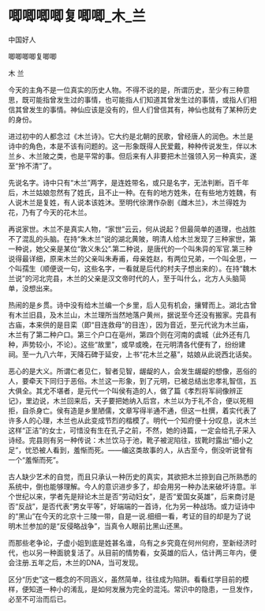 # 唧唧唧唧复唧唧_木_兰

中国好人

唧唧唧唧复唧唧

木 兰

今天的主角不是一位真实的历史人物。不得不说的是，所谓历史，至少有三种意思，既可能指曾发生过的事情，也可能指人们知道其曾发生过的事情，或指人们相信其曾发生的事情。神仙应该是没有的，但人们曾信其有，神仙也就有了某种历史的身份。

进过初中的人都念过《木兰诗》。它大约是北朝的民歌，曾经唐人的润色。木兰是诗中的角色，本是不该有问题的。这一形象既得人民爱戴，种种传说发生，伴以木兰乡、木兰陂之类，也是平常的事。但后来有人非要把木兰强领入另一种真实，遂至“拎不清”了。

先说名字。诗中只有“木兰”两字，是连姓带名，或只是名字，无法判断。百千年后，木兰姑娘忽然有了姓氏，且不止一种。在有的地方姓朱，在有些地方姓魏，有人说木兰是复姓，有人说本该姓沐。至明代徐渭作杂剧《雌木兰》，木兰得姓为花，乃有了今天的花木兰。

再说家世。木兰不是真实人物，“家世”云云，何从说起？但最简单的道理，也战胜不了混乱的头脑。在持“朱木兰”说的湖北黄陂，明清人给木兰发现了三种家世，第一种说，她父亲是某位“敦义朱公”.第二种说，是唐代的一个叫朱异的军官.第三种说得最详细，原来木兰的父亲叫朱寿甫，母亲姓赵，有两位兄弟，一个叫全思，一个叫孺生（顺便说一句，这些名字，一看就是后代的村夫子想出来的）。在持“魏木兰说”的河北完县，木兰的父亲是汉文帝时代的人，至于叫什么，北方人头脑简单，没想出来。

热闹的是乡贯。诗中没有给木兰编一个乡里，后人见有机会，攘臂而上。湖北古曾有木兰旧县，及木兰山，木兰理所当然地落户黄州，据说至今还没有搬家。完县有古庙，本来供的是目栾（即“目连救母”的目连），因为音近，至元代讹为木兰庙，木兰有了第二种户口。第三个户口在亳州，第四个则在河南的虞城（此外还有几种，声势较小，不论）。这些“故里”，或早或晚，在元明清各代便有了，纷纷建祠。至一九八六年，天降石碑于延安，上书“花木兰之墓”，姑娘从此说西北话矣。

恶心的是大义。所谓仁者见仁，智者见智，龌龊的人，会发生龌龊的想像，恶俗的人，要牵天下同归于恶俗。木兰这一形象，到了元明，已被总结出忠孝礼智信，五大俱全。其尤不堪者，是元代一个叫侯有造的人，做了篇《孝烈将军祠像辨正记》，里边说，木兰回来后，天子要把她纳入后宫，木兰以为于礼不合，便以死相拒，自杀身亡。侯有造是乡里陋儒，文章写得半通不通，但这一杜撰，着实代表了许多人的心理，木兰也从此变成节烈的楷模了。明代一个知府便十分叹息，说木兰这样“正洁”的女士，可惜没有生在孔子之前，不然，她的诗篇，一定会给孔子采入诗经。完县则有另一种传说：木兰饮马于池，靴子被泥陷往，拔靴时露出“细小之足”，忧恐被人看到，羞惭而死。——编这类故事的人，从古至今，倒没听说曾有一个“羞惭而死”。

古人缺少艺术的自觉，而且只承认一种历史的真实，其欲把木兰捺到自己所熟悉的系统中，倒也能够理解。今人的意识进步多了，却会用另一种办法来破坏诗意。半个世纪以来，学者先是辩论木兰是否“劳动妇女”，是否“爱国女英雄”，后来商讨是否“反战”，是否代表“男女平等”，好端端的一首诗，化为另一种战场。或力证诗中的“黑山”在今天的北京十三陵一带，自是一说.细细一看，考证的目的却是为了说明木兰参加的是“反侵略战争”，当真令人眼前比黑山还黑。

而那些老争论，子虚小姐到底是姓甚名谁，乌有之乡究竟在何州何府，至新经济时代，也以另一种面貌复活了。从目前的情势看，女英雄的后人，估计两三年内，便会注册.五年之后，木兰的DNA，当可发现。

区分“历史”这一概念的不同涵义，虽然简单，往往成为陷阱。看看红学目前的模样，便知道一种小的淆乱，是如何发展为完全的混沌。常识中的隐患，一旦发作，必至不可治而后已。